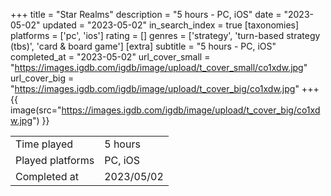 +++
title = "Star Realms"
description = "5 hours - PC, iOS"
date = "2023-05-02"
updated = "2023-05-02"
in_search_index = true
[taxonomies]
platforms = ['pc', 'ios']
rating = []
genres = ['strategy', 'turn-based strategy (tbs)', 'card & board game']
[extra]
subtitle = "5 hours - PC, iOS"
completed_at = "2023-05-02"
url_cover_small = "https://images.igdb.com/igdb/image/upload/t_cover_small/co1xdw.jpg"
url_cover_big = "https://images.igdb.com/igdb/image/upload/t_cover_big/co1xdw.jpg"
+++
{{ image(src="https://images.igdb.com/igdb/image/upload/t_cover_big/co1xdw.jpg") }}

|              |            |
| ------------ | ---------- |
| Time played  | 5 hours |
| Played platforms    | PC, iOS |
| Completed at | 2023/05/02 |

